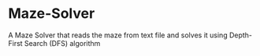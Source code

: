 # Maze-Solver
A Maze Solver that reads the maze from text file and solves it using Depth-First Search (DFS) algorithm
